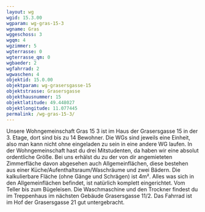 ```yaml
---
layout: wg
wgid: 15.3.00
wgparam: wg-gras-15-3
wgname: Gras
wggeschoss: 3
wgqm: 4
wgzimmer: 5
wgterrasse: 0
wgterrasse_qm: 0
wgbaeder: 2
wgfahrrad: 2
wgwaschen: 4
objektid: 15.0.00
objektparam: wg-grasersgasse-15
objektstrasse: Grasersgasse
objekthausnummer: 15
objektlatitude: 49.448027
objektlongitude: 11.077445
permalink: /wg-gras-15-3/  
---
```

Unsere Wohngemeinschaft Gras 15 3 ist im Haus der Grasersgasse 15 in der 3. Etage, dort sind bis zu 14 Bewohner. Die WGs sind jeweils eine Einheit, also man kann nicht ohne eingeladen zu sein in eine andere WG laufen. In der Wohngemeinschaft hast du drei Mitstudenten, da haben wir eine absolut ordentliche Größe. Bei uns erhälst du zu der von dir angemieteten Zimmerfläche davon abgesehen auch Allgemeinflächen, diese bestehen aus einer Küche/Aufenthaltsraum/Waschräume und zwei Bädern. Die kalkulierbare Fläche (ohne Gänge und Schrägen) ist 4m². Alles was sich in den Allgemeinflächen befindet, ist natürlich komplett eingerichtet. Vom Teller bis zum Bügeleisen. Die Waschmaschine und den Trockner findest du im Treppenhaus im nächsten Gebäude Grasersgasse 11/2. Das Fahrrad ist im Hof der Grasersgasse 21 gut untergebracht.